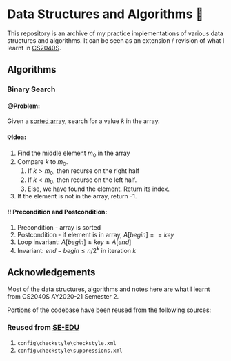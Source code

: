 # Data Structures and Algorithms :triangular_ruler:

This repository is an archive of my practice implementations of various data structures and algorithms. It can be seen as an extension / revision of what I learnt in [CS2040S]([NUSMods](https://nusmods.com/modules/CS2040S/data-structures-and-algorithms)). 



## Algorithms

### Binary Search

#### :confounded:Problem: 

Given a <ins>sorted array</ins>, search for a value $k$ in the array.

#### :bulb:Idea:

1. Find the middle element $m_0$ in the array
2. Compare $k$ to $m_0$. 
   1. If $k > m_0$, then recurse on the right half
   2. If $k < m_0$, then recurse on the left half.
   3. Else, we have found the element. Return its index.
3. If the element is not in the array, return -1. 

#### :bangbang: Precondition and Postcondition:

1. Precondition - array is sorted
2. Postcondition - if element is in array, $A[begin] == key$ 
3. Loop invariant: $A[begin] \leq key \leq A[end]$
4. Invariant: $end-begin\le n/2^k$ in iteration $k$



## Acknowledgements
Most of the data structures, algorithms and notes here are what I learnt from CS2040S AY2020-21 Semester 2.

Portions of the codebase have been reused from the following sources:

### Reused from [SE-EDU](https://github.com/se-edu/addressbook-level3/tree/master/config/checkstyle)
1. `config\checkstyle\checkstyle.xml`
2. `config\checkstyle\suppressions.xml`
